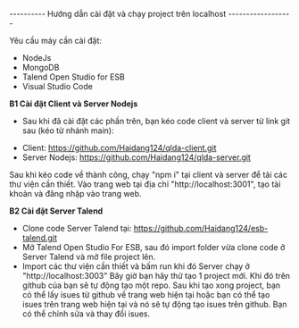 ---------- Hướng dẫn cài đặt và chạy project trên localhost ------------------

Yêu cầu máy cần cài đặt:
- NodeJs
- MongoDB
- Talend Open Studio for ESB
- Visual Studio Code

**B1 Cài đặt Client và Server Nodejs**

* Sau khi đã cài đặt các phần trên, bạn kéo code client và server từ link git sau (kéo từ nhánh main):
- Client: https://github.com/Haidang124/qlda-client.git
- Server Nodejs: https://github.com/Haidang124/qlda-server.git

Sau khi kéo code về thành công, chạy "npm i" tại client và server để tải các thư viện cần thiết.
Vào trang web tại địa chỉ "http://localhost:3001", tạo tài khoản và đăng nhập vào trang web.

**B2 Cài đặt Server Talend**
+ Clone code Server Talend tại: https://github.com/Haidang124/esb-talend.git
+ Mở Talend Open Studio For ESB, sau đó import folder vừa clone code ở Server Talend và mở file project lên.
+ Import các thư viện cần thiết và bấm run khi đó Server chạy ở "http://localhost:3003"
Bây giờ bạn hãy thử tạo 1 project mới. Khi đó trên github của bạn sẽ tự động tạo một repo.
Sau khi tạo xong project, bạn có thể lấy isues từ github về trang web hiện tại hoặc bạn có thể tạo isues trên trang web hiện tại
và nó sẽ tự động tạo isues trên github. Bạn có thể chỉnh sửa và thay đổi isues.

